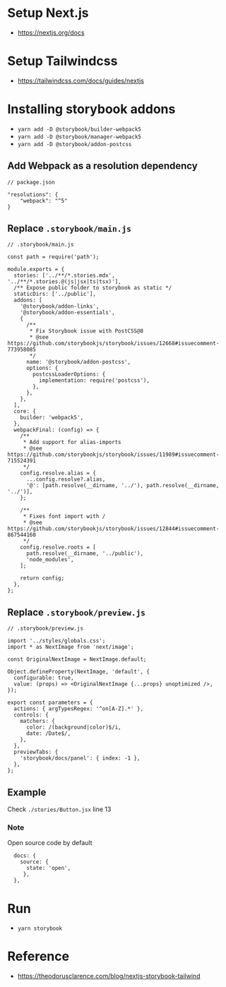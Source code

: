 # Setup Next.js

- https://nextjs.org/docs

# Setup Tailwindcss

- https://tailwindcss.com/docs/guides/nextjs

# Installing storybook addons

- `yarn add -D @storybook/builder-webpack5`
- `yarn add -D @storybook/manager-webpack5`
- `yarn add -D @storybook/addon-postcss`

## Add Webpack as a resolution dependency

```
// package.json

"resolutions": {
    "webpack": "^5"
}
```

## Replace `.storybook/main.js`

```
// .storybook/main.js

const path = require('path');

module.exports = {
  stories: ['../**/*.stories.mdx', '../**/*.stories.@(js|jsx|ts|tsx)'],
  /** Expose public folder to storybook as static */
  staticDirs: ['../public'],
  addons: [
    '@storybook/addon-links',
    '@storybook/addon-essentials',
    {
      /**
       * Fix Storybook issue with PostCSS@8
       * @see https://github.com/storybookjs/storybook/issues/12668#issuecomment-773958085
       */
      name: '@storybook/addon-postcss',
      options: {
        postcssLoaderOptions: {
          implementation: require('postcss'),
        },
      },
    },
  ],
  core: {
    builder: 'webpack5',
  },
  webpackFinal: (config) => {
    /**
     * Add support for alias-imports
     * @see https://github.com/storybookjs/storybook/issues/11989#issuecomment-715524391
     */
    config.resolve.alias = {
      ...config.resolve?.alias,
      '@': [path.resolve(__dirname, '../'), path.resolve(__dirname, '../')],
    };

    /**
     * Fixes font import with /
     * @see https://github.com/storybookjs/storybook/issues/12844#issuecomment-867544160
     */
    config.resolve.roots = [
      path.resolve(__dirname, '../public'),
      'node_modules',
    ];

    return config;
  },
};
```

## Replace `.storybook/preview.js`

```
// .storybook/preview.js

import '../styles/globals.css';
import * as NextImage from 'next/image';

const OriginalNextImage = NextImage.default;

Object.defineProperty(NextImage, 'default', {
  configurable: true,
  value: (props) => <OriginalNextImage {...props} unoptimized />,
});

export const parameters = {
  actions: { argTypesRegex: '^on[A-Z].*' },
  controls: {
    matchers: {
      color: /(background|color)$/i,
      date: /Date$/,
    },
  },
  previewTabs: {
    'storybook/docs/panel': { index: -1 },
  },
};
```

## Example

Check `./stories/Button.jsx` line 13

### Note

Open source code by default

```
  docs: {
    source: {
      state: 'open',
     },
  },
```

# Run

- `yarn storybook`

# Reference

- https://theodorusclarence.com/blog/nextjs-storybook-tailwind
